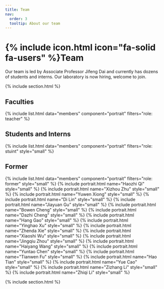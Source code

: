 ```yaml
---
title: Team
nav:
  order: 3
  tooltip: About our team
---
```


# {% include icon.html icon="fa-solid fa-users" %}Team

Our team is led by Associate Professor Jifeng Dai and currently has dozens of students and interns. Our laboratory is now hiring, welcome to join.

{% include section.html %}
## Faculties
{% include list.html data="members" component="portrait" filters="role: teacher" %}
## Students and Interns
{% include list.html data="members" component="portrait" filters="role: stuint" style="small" %}

## Former
{% include list.html data="members" component="portrait" filters="role: former" style="small" %}
{% include portrait.html name="Haozhi Qi" style="small" %}
{% include portrait.html name="Xizhou Zhu" style="small" %}
{% include portrait.html name="Yuwen Xiong" style="small" %}
{% include portrait.html name="Di Lin" style="small" %}
{% include portrait.html name="Jiayuan Gu" style="small" %}
{% include portrait.html name="Bowen Cheng" style="small" %}
{% include portrait.html name="Dazhi Cheng" style="small" %}
{% include portrait.html name="Hang Gao" style="small" %}
{% include portrait.html name="Yinghao Xu" style="small" %}
{% include portrait.html name="Zhenda Xie" style="small" %}
{% include portrait.html name="Xiaoshi Wu" style="small" %}
{% include portrait.html name="Jingqiu Zhou" style="small" %}
{% include portrait.html name="Haiyang Wang" style="small" %}
{% include portrait.html name="Yuntao Chen" style="small" %}
{% include portrait.html name="Tianwen Fu" style="small" %}
{% include portrait.html name="Hao Tian" style="small" %}
{% include portrait.html name="Yue Cao" style="small" %}
{% include portrait.html name="Zizhang Li" style="small" %}
{% include portrait.html name="Zhiqi Li" style="small" %}


{% include section.html %}
